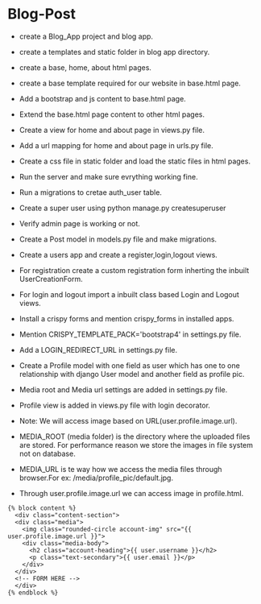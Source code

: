 # Blog-Post

* create a Blog_App project and blog app.

* create a templates and static folder in blog app directory.

* create a base, home, about html pages.

* create a base template required for our website in base.html page.

* Add a bootstrap and js content to base.html page.

* Extend the base.html page content to other html pages.

* Create a view for home and about page in views.py file.

* Add a url mapping for home and about page in urls.py file.

* Create a css file in static folder and load the static files in html pages.

* Run the server and make sure evrything working fine.

* Run a migrations to cretae auth_user table.

* Create a super user using python manage.py createsuperuser

* Verify admin page is working or not.

* Create a Post model in models.py file and make migrations.

* Create a users app and create a register,login,logout views.

* For registration create a custom registration form inherting the inbuilt UserCreationForm.

* For login and logout import a inbuilt class based Login and Logout views.

* Install a crispy forms and mention crispy_forms in installed apps.

* Mention CRISPY_TEMPLATE_PACK='bootstrap4' in settings.py file.

* Add a LOGIN_REDIRECT_URL in settings.py file.

* Create a Profile model with one field as user which has one to one relationship with django User model and another field as profile pic.

* Media root and Media url settings are added in settings.py file.

* Profile view is added in views.py file with login decorator.

* Note: We will access image based on URL(user.profile.image.url).

* MEDIA_ROOT (media folder) is the directory where the uploaded files are stored. For performance reason we store the images in file system not on database.

* MEDIA_URL is te way how we access the media files through browser.For ex: /media/profile_pic/default.jpg.

* Through user.profile.image.url we can access image in profile.html.

```
{% block content %}
  <div class="content-section">
  <div class="media">
    <img class="rounded-circle account-img" src="{{ user.profile.image.url }}">
    <div class="media-body">
      <h2 class="account-heading">{{ user.username }}</h2>
      <p class="text-secondary">{{ user.email }}</p>
    </div>
  </div>
  <!-- FORM HERE -->
  </div>
{% endblock %}
```
